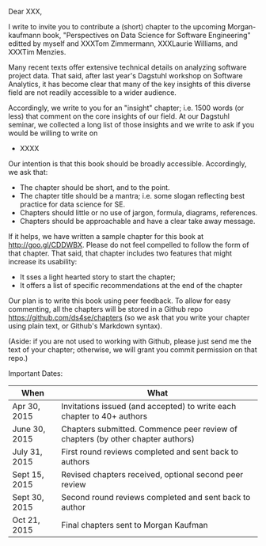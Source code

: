 Dear XXX,

I write to invite you to contribute a (short) chapter to the upcoming Morgan-kaufmann book, 
"Perspectives on Data Science for Software Engineering" editted by myself and XXXTom Zimmermann, XXXLaurie Williams, 
and XXXTim Menzies.

Many recent texts offer extensive technical details on analyzing software project data. That said,  after last year's
Dagstuhl workshop on Software Analytics, it has become clear that many of the key insights of this diverse field
are not readily accessible to a wider audience.

Accordingly, we write to you for an "insight" chapter; i.e. 1500 words (or less) that comment on
the core insights of our field. At our Dagstuhl seminar, we collected a long list of those insights and
we write to ask if you would be willing to write on

+ XXXX

Our intention is that this book should be broadly accessible. Accordingly, we ask that:

+ The chapter should be short, and to the point.
+ The chapter title should be a mantra; i.e. some slogan reflecting best practice for data science for SE.
+ Chapters should  little or no use of jargon, formula, diagrams, references.
+ Chapters should be approachable and have a clear take away message. 

If it helps, we have written a sample chapter for this book at http://goo.gl/CDDWBX. Please do not
feel compelled to follow the form of that chapter. That said, that chapter includes two features that
might increase its usability:

+ It sses a light hearted story to start the chapter;
+ It offers a list of specific recommendations at the end of the chapter

Our plan is to write this book using peer feedback. 
To allow for easy commenting, all the chapters will be stored in a 
Github repo https://github.com/ds4se/chapters (so we ask that you write your chapter using plain text,
or Github's Markdown syntax). 

(Aside: if you are not used to working with Github, please 
just send me the text of your chapter; otherwise, we will grant you commit permission on that repo.)

Important Dates:

		
When          | What		
------------- | -------------------------------		
 Apr 30, 2015 |         Invitations issued (and accepted) to write each chapter to 40+ authors		
June 30, 2015 |     Chapters submitted. Commence peer review of chapters (by other chapter authors)	
July 31, 2015 |     First round reviews completed and sent back to authors		
Sept 15, 2015 |        Revised chapters received, optional second peer review		
Sept 30, 2015 |   Second round reviews completed and sent back to author		
Oct 21, 2015  | Final chapters sent to Morgan Kaufman	

